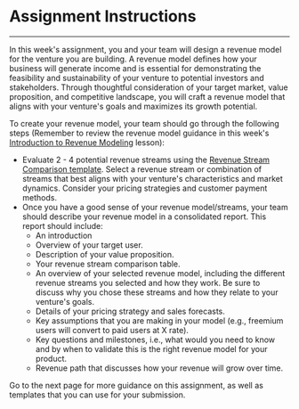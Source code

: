 # Assignment Instructions

---

In this week's assignment, you and your team will design a revenue model for the venture you are building. A revenue model defines how your business will generate income and is essential for demonstrating the feasibility and sustainability of your venture to potential investors and stakeholders. Through thoughtful consideration of your target market, value proposition, and competitive landscape, you will craft a revenue model that aligns with your venture's goals and maximizes its growth potential.

To create your revenue model, your team should go through the following steps (Remember to review the revenue model guidance in this week's [Introduction to Revenue Modeling](https://lms.kibo.school/course/kc005_apr_2024/gaining_traction/introduction_to_revenue_modeling) lesson):

- Evaluate 2 - 4 potential revenue streams using the [Revenue Stream Comparison template](https://docs.google.com/document/d/1fEN9IjPuXnNTvaWGQq6iTVmxz906e5EcYAQX4THbjAg/template/preview).
Select a revenue stream or combination of streams that best aligns with your venture's characteristics and market dynamics. Consider your pricing strategies and customer payment methods.
- Once you have a good sense of your revenue model/streams, your team should describe your revenue model in a consolidated report. This report should include:  
  - An introduction
  - Overview of your target user.
  - Description of your value proposition.
  - Your revenue stream comparison table.
  - An overview of your selected revenue model, including the different revenue streams you selected and how they work. Be sure to discuss why you chose these streams and how they relate to your venture's goals.
  - Details of your pricing strategy and sales forecasts.
  - Key assumptions that you are making in your model (e.g., freemium users will convert to paid users at X rate).
  - Key questions and milestones, i.e., what would you need to know and by when to validate this is the right revenue model for your product.
  - Revenue path that discusses how your revenue will grow over time.

Go to the next page for more guidance on this assignment, as well as templates that you can use for your submission.
